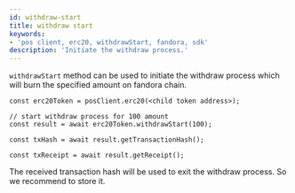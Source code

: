 ```yaml
---
id: withdraw-start
title: withdraw start
keywords: 
- 'pos client, erc20, withdrawStart, fandora, sdk'
description: 'Initiate the withdraw process.'
---
```


`withdrawStart` method can be used to initiate the withdraw process which will burn the specified amount on fandora chain.

```
const erc20Token = posClient.erc20(<child token address>);

// start withdraw process for 100 amount
const result = await erc20Token.withdrawStart(100);

const txHash = await result.getTransactionHash();

const txReceipt = await result.getReceipt();

```

The received transaction hash will be used to exit the withdraw process. So we recommend to store it.


